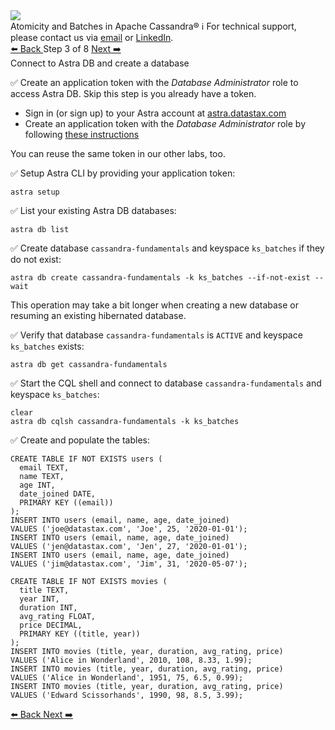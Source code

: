 <!-- TOP -->
<div class="top">
  <img src="https://datastax-academy.github.io/katapod-shared-assets/images/ds-academy-logo.svg" />
  <div class="scenario-title-section">
    <span class="scenario-title">Atomicity and Batches in Apache Cassandra®</span>
    <span class="scenario-subtitle">ℹ️ For technical support, please contact us via <a href="mailto:aleksandr.volochnev@datastax.com">email</a> or <a href="https://dtsx.io/aleks">LinkedIn</a>.</span>
  </div>
</div>

<!-- NAVIGATION -->
<div id="navigation-top" class="navigation-top">
 <a href='command:katapod.loadPage?[{"step":"step2-astra"}]' 
   class="btn btn-dark navigation-top-left">⬅️ Back
 </a>
<span class="step-count"> Step 3 of 8</span>
 <a href='command:katapod.loadPage?[{"step":"step4-astra"}]' 
    class="btn btn-dark navigation-top-right">Next ➡️
  </a>
</div>

<!-- CONTENT -->

<div class="step-title">Connect to Astra DB and create a database</div>

✅ Create an application token with the *Database Administrator* role to access Astra DB. Skip this step is you already have a token.

<ul>
  <li>Sign in (or sign up) to your Astra account at <a href="https://astra.datastax.com" target="_blank">astra.datastax.com</a></li>
  <li>Create an application token with the <i>Database Administrator</i> role by following <a href="https://awesome-astra.github.io/docs/pages/astra/create-token/" target="_blank">these instructions</a></li>
</ul>

You can reuse the same token in our other labs, too.

✅ Setup Astra CLI by providing your application token:
```
astra setup
```

✅ List your existing Astra DB databases:
```
astra db list
```

✅ Create database `cassandra-fundamentals` and keyspace `ks_batches` if they do not exist:
```
astra db create cassandra-fundamentals -k ks_batches --if-not-exist --wait
```

This operation may take a bit longer when creating a new database or resuming an existing hibernated database.

✅ Verify that database `cassandra-fundamentals` is `ACTIVE` and keyspace `ks_batches` exists:
```
astra db get cassandra-fundamentals
```

✅ Start the CQL shell and connect to database `cassandra-fundamentals` and keyspace `ks_batches`:
```
clear
astra db cqlsh cassandra-fundamentals -k ks_batches
```

✅ Create and populate the tables:
```
CREATE TABLE IF NOT EXISTS users (
  email TEXT,
  name TEXT,
  age INT,
  date_joined DATE,
  PRIMARY KEY ((email))
);
INSERT INTO users (email, name, age, date_joined) 
VALUES ('joe@datastax.com', 'Joe', 25, '2020-01-01');
INSERT INTO users (email, name, age, date_joined) 
VALUES ('jen@datastax.com', 'Jen', 27, '2020-01-01');
INSERT INTO users (email, name, age, date_joined) 
VALUES ('jim@datastax.com', 'Jim', 31, '2020-05-07');

CREATE TABLE IF NOT EXISTS movies (
  title TEXT,
  year INT,
  duration INT,
  avg_rating FLOAT,
  price DECIMAL,
  PRIMARY KEY ((title, year))
);
INSERT INTO movies (title, year, duration, avg_rating, price) 
VALUES ('Alice in Wonderland', 2010, 108, 8.33, 1.99);
INSERT INTO movies (title, year, duration, avg_rating, price) 
VALUES ('Alice in Wonderland', 1951, 75, 6.5, 0.99);
INSERT INTO movies (title, year, duration, avg_rating, price) 
VALUES ('Edward Scissorhands', 1990, 98, 8.5, 3.99);
```

<!-- NAVIGATION -->
<div id="navigation-bottom" class="navigation-bottom">
 <a href='command:katapod.loadPage?[{"step":"step2-astra"}]'
   class="btn btn-dark navigation-bottom-left">⬅️ Back
 </a>
 <a href='command:katapod.loadPage?[{"step":"step4-astra"}]'
    class="btn btn-dark navigation-bottom-right">Next ➡️
  </a>
</div>
